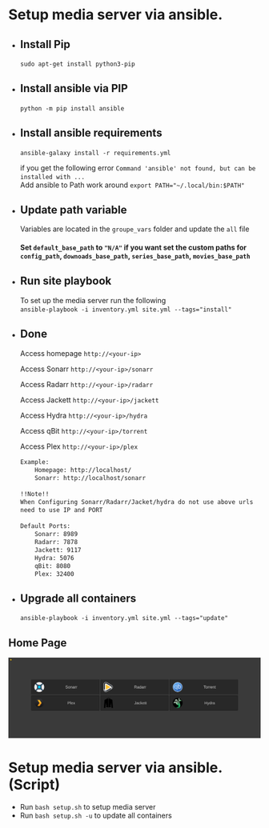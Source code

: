 # Setup media server via ansible.

- ## Install Pip
    `sudo apt-get install python3-pip`

- ## Install ansible via PIP
    `python -m pip install ansible`

- ## Install ansible requirements
    `ansible-galaxy install -r requirements.yml`  

    if you get the following error `Command 'ansible' not found, but can be installed with ...` <br>
    Add ansible to Path work around `export PATH="~/.local/bin:$PATH"`
    <br>
  

- ## Update path variable
    Variables are located in the `groupe_vars` folder and update the `all` file <br>
    #### Set `default_base_path` to `"N/A"` if you want set the custom paths for `config_path`, `downoads_base_path`, `series_base_path`, `movies_base_path`

- ## Run site playbook    
    To set up the media server run the following <br>
    `ansible-playbook -i inventory.yml site.yml --tags="install"` <br>    

- ## Done

    Access homepage `http://<your-ip>`

    Access Sonarr `http://<your-ip>/sonarr`

    Access Radarr `http://<your-ip>/radarr`

    Access Jackett `http://<your-ip>/jackett`
     
    Access Hydra `http://<your-ip>/hydra`

    Access qBit `http://<your-ip>/torrent`

    Access Plex `http://<your-ip>/plex`

    ```
    Example:
        Homepage: http://localhost/
        Sonarr: http://localhost/sonarr

    !!Note!!
    When Configuring Sonarr/Radarr/Jacket/hydra do not use above urls need to use IP and PORT

    Default Ports:
        Sonarr: 8989  
        Radarr: 7878
        Jackett: 9117
        Hydra: 5076
        qBit: 8080
        Plex: 32400
    ```

- ## Upgrade all containers
    `ansible-playbook -i inventory.yml site.yml --tags="update"`

## Home Page
![](../assets/Homepage.png)

# Setup media server via ansible. (Script)
   - Run `bash setup.sh` to setup media server
   - Run `bash setup.sh -u` to update all containers